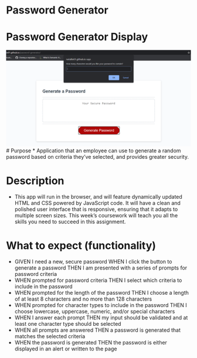 # Password Generator
# Password Generator Display
<img src="./assets/images/pwgen.png" width="600"/>
# Purpose 
* Application that an employee can use to generate a random password based on criteria they’ve selected, and provides greater security.

# Description 
*  This app will run in the browser, and will feature dynamically updated HTML and CSS powered by JavaScript code. It will have a clean and polished user interface that is responsive, ensuring that it adapts to multiple screen sizes. This week’s coursework will teach you all the skills you need to succeed in this assignment.

# What to expect (functionality)
* GIVEN I need a new, secure password
WHEN I click the button to generate a password
THEN I am presented with a series of prompts for password criteria
* WHEN prompted for password criteria
THEN I select which criteria to include in the password
* WHEN prompted for the length of the password
THEN I choose a length of at least 8 characters and no more than 128 characters
* WHEN prompted for character types to include in the password
THEN I choose lowercase, uppercase, numeric, and/or special characters
* WHEN I answer each prompt
THEN my input should be validated and at least one character type should be selected
* WHEN all prompts are answered
THEN a password is generated that matches the selected criteria
* WHEN the password is generated
THEN the password is either displayed in an alert or written to the page